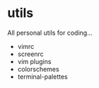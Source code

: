 # utils

All personal utils for coding...
- vimrc
- screenrc
- vim plugins
- colorschemes
- terminal-palettes
